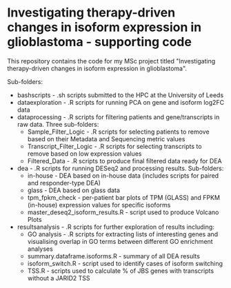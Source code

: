 # Investigating therapy-driven changes in isoform expression in glioblastoma - supporting code

This repository contains the code for my MSc project titled "Investigating therapy-driven changes in isoform expression in glioblastoma".

Sub-folders:
* bashscripts - .sh scripts submitted to the HPC at the University of Leeds
* dataexploration - .R scripts for running PCA on gene and isoform log2FC data
* dataprocessing - .R scripts for filtering patients and gene/transcripts in raw data. Three sub-folders:
  * Sample_Filter_Logic - .R scripts for selecting patients to remove based on their Metadata and Sequencing metric values
  * Transcript_Filter_Logic - .R scripts for selecting transcripts to remove based on low expression values
  * Filtered_Data - .R scripts to produce final filtered data ready for DEA
* dea - .R scripts for running DESeq2 and processing results. Sub-folders:
  * in-house - DEA based on in-house data (includes scripts for paired and responder-type DEA)
  * glass - DEA based on glass data
  * tpm_fpkm_check - per-patient bar plots of TPM (GLASS) and FPKM (in-house) expression values for specific isoforms
  * master_deseq2_isoform_results.R - script used to produce Volcano Plots
* resultsanalysis - .R scripts for further exploration of results including:
  * GO analysis - .R scripts for extracting lists of interesting genes and visualising overlap in GO terms between different GO enrichment analyses
  * summary.dataframe.isoforms.R - summary of all DEA results
  * isoform_switch.R - script used to identify cases of isoform switching
  * TSS.R - scripts used to calculate % of JBS genes with transcripts without a JARID2 TSS
